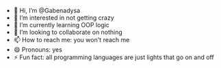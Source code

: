 - 👋 Hi, I’m @Gabenadysa
- 👀 I’m interested in not getting crazy
- 🌱 I’m currently learning OOP logic
- 💞️ I’m looking to collaborate on nothing
- 📫 How to reach me: you won't reach me
- 😄 Pronouns: yes
- ⚡ Fun fact: all programming languages are just lights that go on and off
  
<!---
Gabenadysa/Gabenadysa is a ✨ special ✨ repository because its `README.md` (this file) appears on your GitHub profile.
You can click the Preview link to take a look at your changes.
--->
